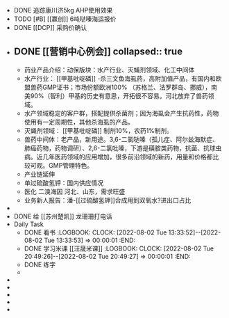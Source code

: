 - DONE 追踪康川济5kg AHP使用效果
- TODO [#B] [[赢创]] 6吨哒嗪海运报价
- DONE [[DCP]] 采购价确认
- DONE [[营销中心例会]]
  collapsed:: true
	-
	- 药业产品介绍：动保版块：水产行业、灭蝇剂领域、化工中间体
	- 水产行业： [[甲基吡啶磷]] -杀三文鱼海虱药，高附加值产品，有国内和欧盟兽药GMP证书；市场份额欧洲100% （苏格兰、法罗群岛、挪威），南美90%（智利）甲基的历史有意思，开拓很不容易。河北放弃了兽药领域。
	- 水产领域稳定的客户群，搭配提供杀菌剂；因为海虱会产生抗药性，药物使用有一定周期性，其他杀海虱的产品。
	- 灭蝇剂领域： [[甲基吡啶磷]] 制剂10%，农药1%制剂。
	- 兽药中间体：老产品，新用途。3,6-二氯哒嗪（孤儿症、阿尔兹海默症、肺癌药物，药物调研）、2,6-二氯吡嗪，下游是磺胺类药物，抗菌、抗球虫病。近几年医药领域的应用增加，很多前沿领域的新药，用量和价格都比较可观。GMP管理特色。
	- 产业链延伸
	- 单过硫酸氢钾：国内供应情况
	- 医化 二溴海因 河北、山东，需求旺盛
	- 业务新人报告：潘-[[过硫酸氢钾]]合成用到双氧水?进出口占比
-
- DONE 给 [[苏州楚凯]] 龙珊珊打电话
- Daily Task
	- DONE 看书
	  :LOGBOOK:
	  CLOCK: [2022-08-02 Tue 13:33:52]--[2022-08-02 Tue 13:33:53] =>  00:00:01
	  :END:
	- DONE 学习米课 [[汪晟米课]]
	  :LOGBOOK:
	  CLOCK: [2022-08-02 Tue 20:49:26]--[2022-08-02 Tue 20:49:27] =>  00:00:01
	  :END:
	- DONE 练字
	-
-
-
-
-
-